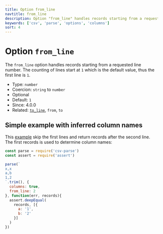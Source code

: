 ```yaml
---
title: Option from_line
navtitle: from_line
description: Option "from_line" handles records starting from a requested line number.
keywords: ['csv', 'parse', 'options', 'columns']
sort: 4
---
```


# Option `from_line`

The `from_line` option handles records starting from a requested line number. The counting of lines start at `1` which is the default value, thus the first line is `1`.

* Type: `number`
* Coercion: `string` to `number`
* Optional
* Default: `1`
* Since: 4.0.0
* Related: [`to_line`](/parse/options/to_line/), `from`, `to`

## Simple example with inferred column names

This [example](https://github.com/adaltas/node-csv-parse/blob/master/samples/option.from_line.js) skip the first lines and return records after the second line. The first records is used to determine column names:

```js
const parse = require('csv-parse')
const assert = require('assert')

parse(`
x,x
a,b
1,2
`.trim(), {
  columns: true,
  from_line: 2
}, function(err, records){
  assert.deepEqual(
    records, [{
      a: '1',
      b: '2'
    }]
  )
})
```

